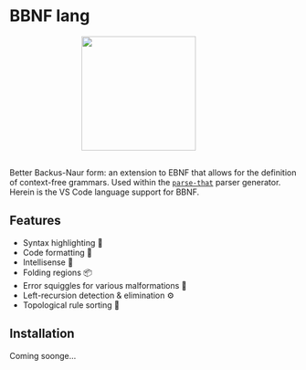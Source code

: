 # BBNF lang

<image src="https://raw.githubusercontent.com/mkbabb/bbnf-language-support/master/icons/bbnf.png" width="200" style="margin-bottom: 1rem; margin-left: 25%">

Better Backus-Naur form: an extension to EBNF that allows for the definition of
context-free grammars. Used within the
[`parse-that`](https://github.com/mkbabb/parse-that) parser generator. Herein is the VS
Code language support for BBNF.

## Features

-   Syntax highlighting 🌈
-   Code formatting 🎨
-   Intellisense 🧠
-   Folding regions 📦
-   Error squiggles for various malformations 🚫
-   Left-recursion detection & elimination ⚙️
-   Topological rule sorting 📐

## Installation

Coming soonge...
